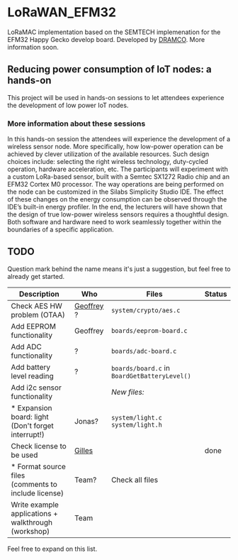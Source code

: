 # LoRaWAN_EFM32
LoRaMAC implementation based on the SEMTECH implemenation for the EFM32 Happy Gecko develop board.
Developed by [DRAMCO](http://www.dramco.be).
More information soon.

## Reducing power consumption of IoT nodes: a hands-on
This project will be used in hands-on sessions to let attendees experience the development of low power IoT nodes.
### More information about these sessions
In this hands-on session the attendees will experience the development of a wireless sensor node. More
specifically, how low-power operation can be achieved by clever utilization of the available resources.
Such design choices include: selecting the right wireless technology, duty-cycled operation, hardware
acceleration, etc.
The participants will experiment with a custom LoRa-based sensor, built with a Semtec SX1272 Radio
chip and an EFM32 Cortex M0 processor. The way operations are being performed on the node can be
customized in the Silabs Simplicity Studio IDE. The effect of these changes on the energy consumption
can be observed through the IDE’s built-in energy profiler.
In the end, the lecturers will have shown that the design of true low-power wireless sensors requires a
thoughtful design. Both software and hardware need to work seamlessly together within the boundaries
of a specific application.

## TODO

Question mark behind the name means it&#39;s just a suggestion, but feel free to already get started.

| Description | Who | Files | Status |
| --- | --- | --- | --- |
| Check AES HW problem (OTAA) | [Geoffrey](https://github.com/geoffreyottoy) ? | `system/crypto/aes.c` | |
| Add EEPROM functionality | Geoffrey | `boards/eeprom-board.c` | |
| Add ADC functionality | ? | `boards/adc-board.c` | |
| Add battery level reading | ? | `boards/board.c` in `BoardGetBatteryLevel()`  | |
| Add i2c sensor functionality |   | _New files:_ | |
| * Expansion board: light <br>(Don&#39;t forget interrupt!) | Jonas? | `system/light.c`<br>`system/light.h` | |
| Check license to be used | [Gilles](https://github.com/GillesC) |   | done |
| * Format source files <br>(comments to include license) | Team? | Check all files | |
| Write example applications + walkthrough (workshop) | Team |   | |

Feel free to expand on this list.


